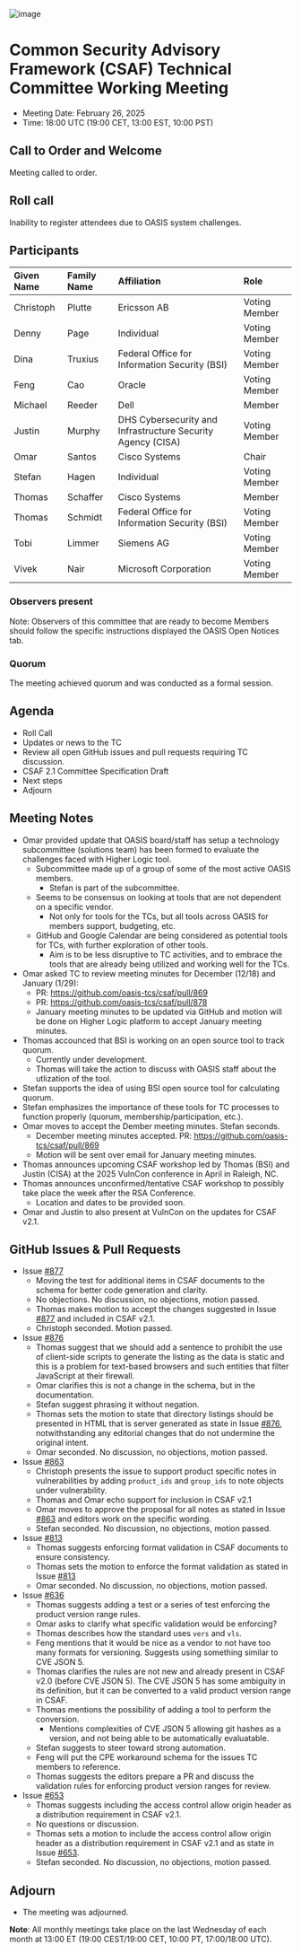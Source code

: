 ![image](https://user-images.githubusercontent.com/1690898/139102180-5c1e2583-14f1-4f58-ab2b-9e3807ed529c.png)

# Common Security Advisory Framework (CSAF) Technical Committee Working Meeting

- Meeting Date: February 26, 2025
- Time: 18:00 UTC (19:00 CET, 13:00 EST, 10:00 PST)

## Call to Order and Welcome

Meeting called to order.

## Roll call

Inability to register attendees due to OASIS system challenges.

## Participants

| Given Name | Family Name | Affiliation                                                 | Role          |
|:-----------|:------------|:------------------------------------------------------------|:--------------|
| Christoph  | Plutte      | Ericsson AB                                                 | Voting Member |
| Denny      | Page        | Individual                                                  | Voting Member |
| Dina       | Truxius     | Federal Office for Information Security (BSI)               | Voting Member |
| Feng       | Cao         | Oracle                                                      | Voting Member |
| Michael    | Reeder      | Dell                                                        | Member        |
| Justin     | Murphy      | DHS Cybersecurity and Infrastructure Security Agency (CISA) | Voting Member |
| Omar       | Santos      | Cisco Systems                                               | Chair         |
| Stefan     | Hagen       | Individual                                                  | Voting Member |
| Thomas     | Schaffer    | Cisco Systems                                               | Member        |
| Thomas     | Schmidt     | Federal Office for Information Security (BSI)               | Voting Member |
| Tobi       | Limmer      | Siemens AG                                                  | Voting Member |
| Vivek      | Nair        | Microsoft Corporation                                       | Voting Member |

### Observers present

Note: Observers of this committee that are ready to become Members should follow the specific instructions displayed the OASIS Open Notices tab.

### Quorum

The meeting achieved quorum and was conducted as a formal session.

## Agenda

- Roll Call
- Updates or news to the TC
- Review all open GitHub issues and pull requests requiring TC discussion.
- CSAF 2.1 Committee Specification Draft
- Next steps
- Adjourn

## Meeting Notes

- Omar provided update that OASIS board/staff has setup a technology subcommittee (solutions team) has been formed to evaluate the challenges faced with Higher Logic tool.
  - Subcommittee made up of a group of some of the most active OASIS members.
    - Stefan is part of the subcommittee.
  - Seems to be consensus on looking at tools that are not dependent on a specific vendor.
    - Not only for tools for the TCs, but all tools across OASIS for members support, budgeting, etc.
  - GitHub and Google Calendar are being considered as potential tools for TCs, with further exploration of other tools.
    - Aim is to be less disruptive to TC activities, and to embrace the tools that are already being utilized and working well for the TCs. 
- Omar asked TC to review meeting minutes for December (12/18) and January (1/29):
  - PR: https://github.com/oasis-tcs/csaf/pull/869
  - PR: https://github.com/oasis-tcs/csaf/pull/878
  - January meeting minutes to be updated via GitHub and motion will be done on Higher Logic platform to accept January meeting minutes.
- Thomas accounced that BSI is working on an open source tool to track quorum.
  - Currently under development.
  - Thomas will take the action to discuss with OASIS staff about the utlization of the tool.
- Stefan supports the idea of using BSI open source tool for calculating quorum.
- Stefan emphasizes the importance of these tools for TC processes to function properly (quorum, membership/participation, etc.).
- Omar moves to accept the Dember meeting minutes. Stefan seconds.
  - December meeting minutes accepted. PR: https://github.com/oasis-tcs/csaf/pull/869
  - Motion will be sent over email for January meeting minutes.
- Thomas announces upcoming CSAF workshop led by Thomas (BSI) and Justin (CISA) at the 2025 VulnCon conference in April in Raleigh, NC.
- Thomas announces unconfirmed/tentative CSAF workshop to possibly take place the week after the RSA Conference.
  - Location and dates to be provided soon. 
- Omar and Justin to also present at VulnCon on the updates for CSAF v2.1.

## GitHub Issues & Pull Requests

- Issue [#877](https://github.com/oasis-tcs/csaf/issues/877)
  - Moving the test for additional items in CSAF documents to the schema for better code generation and clarity.
  - No objections. No discussion, no objections, motion passed.
  - Thomas makes motion to accept the changes suggested in Issue [#877](https://github.com/oasis-tcs/csaf/issues/877) and included in CSAF v2.1.
  - Christoph seconded. Motion passed.
- Issue [#876](https://github.com/oasis-tcs/csaf/issues/876)
  - Thomas suggest that we should add a sentence to prohibit the use of client-side scripts to generate the listing as the data is static and this is a problem for text-based browsers and such entities that filter JavaScript at their firewall.
  - Omar clarifies this is not a change in the schema, but in the documentation.
  - Stefan suggest phrasing it without negation.
  - Thomas sets the motion to state that directory listings should be presented in HTML that is server generated as state in Issue [#876](https://github.com/oasis-tcs/csaf/issues/876), notwithstanding any editorial changes that do not undermine the original intent.
  - Omar seconded. No discussion, no objections, motion passed.
- Issue [#863](https://github.com/oasis-tcs/csaf/issues/863)
  - Christoph presents the issue to support product specific notes in vulnerabilities by adding `product_ids` and `group_ids` to note objects under vulnerability.
  - Thomas and Omar echo support for inclusion in CSAF v2.1
  - Omar moves to approve the proposal for all notes as stated in Issue [#863](https://github.com/oasis-tcs/csaf/issues/863) and editors work on the specific wording.
  - Stefan seconded. No discussion, no objections, motion passed.
- Issue [#813](https://github.com/oasis-tcs/csaf/issues/813)
  - Thomas suggests enforcing format validation in CSAF documents to ensure consistency.
  - Thomas sets the motion to enforce the format validation as stated in Issue [#813](https://github.com/oasis-tcs/csaf/issues/813)
  - Omar seconded. No discussion, no objections, motion passed.
- Issue [#636](https://github.com/oasis-tcs/csaf/issues/636)
  - Thomas suggests adding a test or a series of test enforcing the product version range rules.
  - Omar asks to clarify what specific validation would be enforcing?
  - Thomas describes how the standard uses `vers` and `vls`.
  - Feng mentions that it would be nice as a vendor to not have too many formats for versioning. Suggests using something similar to CVE JSON 5.
  - Thomas clarifies the rules are not new and already present in CSAF v2.0 (before CVE JSON 5). The CVE JSON 5 has some ambiguity in its definition, but it can be converted to a valid product version range in CSAF.
  - Thomas mentions the possibility of adding a tool to perform the conversion. 
    - Mentions complexities of CVE JSON 5 allowing git hashes as a version, and not being able to be automatically evaluatable.
  - Stefan suggests to steer toward strong automation.
  - Feng will put the CPE workaround schema for the issues TC members to reference.
  - Thomas suggests the editors prepare a PR and discuss the validation rules for enforcing product version ranges for review.
- Issue [#653](https://github.com/oasis-tcs/csaf/issues/653)
  - Thomas suggests including the access control allow origin header as a distribution requirement in CSAF v2.1.
  - No questions or discussion.
  - Thomas sets a motion to include the access control allow origin header as a distribution requirement in CSAF v2.1 and as state in Issue [#653](https://github.com/oasis-tcs/csaf/issues/653).
  - Stefan seconded. No discussion, no objections, motion passed.

## Adjourn

- The meeting was adjourned.

**Note**: All monthly meetings take place on the last Wednesday of each month at 13:00 ET (19:00 CEST/19:00 CET, 10:00 PT, 17:00/18:00 UTC).
